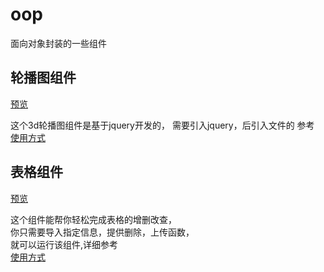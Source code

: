 # oop
面向对象封装的一些组件

## 轮播图组件
<a href="http://tclound.com/oop/%E5%B9%BB%E7%81%AF%E7%89%87%E6%8F%92%E4%BB%B6%E5%BC%80%E5%8F%91/show.html">预览</a>

这个3d轮播图组件是基于jquery开发的，
需要引入jquery，后引入文件的
参考<br>
<a href="https://github.com/codingXiaoZ/oop/issues/2">使用方式</a>


## 表格组件

<a href="http://tclound.com/oop/%E8%A1%A8%E6%A0%BC%E6%8F%92%E4%BB%B6/customer/musicList.html">预览</a><br>

这个组件能帮你轻松完成表格的增删改查，<br>
你只需要导入指定信息，提供删除，上传函数，<br>
就可以运行该组件,详细参考<br/>
<a href="https://github.com/codingXiaoZ/oop/issues/1">使用方式</a>


  
